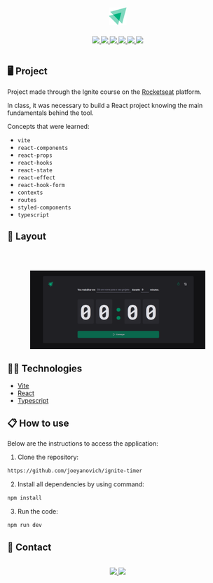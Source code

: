 <h1 align="center">
   <img src="./public/readme/ignite.png">
</h1>

<div align="center">
   <a href="#desktop_computer-project">
      <img src="https://img.shields.io/badge/PROJECT-106A51?style=for-the-badge&logo=react&logoColor=white" />
   </a>
   <a href="#nail_care-layout">
      <img src="https://img.shields.io/badge/LAYOUT-106A51?style=for-the-badge&logo=CSS3&logoColor=white" />
   </a>
   <a href="#technologist-technologies">
      <img src="https://img.shields.io/badge/TECHNOLOGIES-106A51?style=for-the-badge&logo=codacy&logoColor=white
" />
   </a>
   <a href="#clipboard-how-to-use">
      <img src="https://img.shields.io/badge/HOW_TO_USE-106A51?style=for-the-badge&logo=visual-studio-code&logoColor=white" />
   </a>
   <a href="#speech_balloon-contact">
      <img src="https://img.shields.io/badge/CONTACT-106A51?style=for-the-badge&logo=maildotru&logoColor=white" />
   </a>
   <a href="https://ignite-timer-livid.vercel.app/">
      <img src="https://img.shields.io/badge/SEE_THE_PROJECT-106A51?style=for-the-badge&logo=vercel&logoColor=white" />
   </a>
</div>
<br>

## :desktop_computer: Project

Project made through the Ignite course on the [Rocketseat](https://app.rocketseat.com.br/cart/rocketseat-one-black-month-lote-02?referral=joeyanovich&utm_source=platform&utm_medium=organic&utm_campaign=venda&utm_term=mgm&utm_content=indication-lp_one) platform.

In class, it was necessary to build a React project knowing the main fundamentals behind the tool.
<br>

Concepts that were learned:

- `vite`
- `react-components`
- `react-props`
- `react-hooks`
- `react-state`
- `react-effect`
- `react-hook-form`
- `contexts`
- `routes`
- `styled-components`
- `typescript`


## :nail_care: Layout

<br><br>

<div align=center>
<img src="./public/readme/project.png" width="400px" />
</div>


## :technologist: Technologies

- [Vite](https://vitejs.dev/)
- [React](https://react.dev/)
- [Typescript](https://www.typescriptlang.org/)


## :clipboard: How to use

Below are the instructions to access the application:

1. Clone the repository: 
```bash 
https://github.com/joeyanovich/ignite-timer
```
2. Install all dependencies by using command:
```bash
npm install
```
3. Run the code:
```bash
npm run dev
```


## :speech_balloon: Contact

<br>
<div align="center">
   <a href="mailto:joedison.dias@gmail.com">
      <img src="https://img.shields.io/badge/EMAIL-106A51?style=for-the-badge&logo=gmail&logoColor=white" />
   </a>
   <a href="https://www.linkedin.com/in/joedisondias/" target="_blank">
      <img src="https://img.shields.io/badge/LINKEDIN-106A51?style=for-the-badge&logo=linkedin&logoColor=white" />
   </a>
</div>